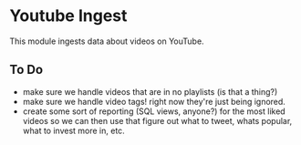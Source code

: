 # Youtube Ingest

This module ingests data about videos on YouTube.

## To Do
* make sure we handle videos that are in no playlists (is that a thing?)
* make sure we handle video tags! right now they're just being ignored. 
* create some sort of reporting (SQL views, anyone?) for the most liked videos so we can then use that figure out what to tweet, whats popular, what to invest more in, etc. 

